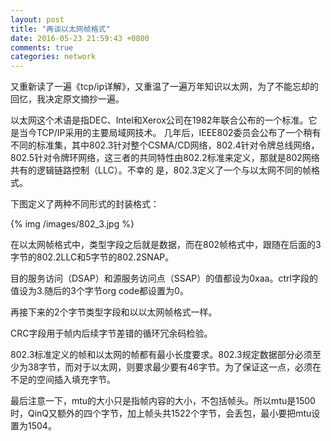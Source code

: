 ```yaml
---
layout: post
title: "再谈以太网帧格式"
date: 2016-05-23 21:59:43 +0800
comments: true
categories: network
---
```


又重新读了一遍《tcp/ip详解》，又重温了一遍万年知识以太网，为了不能忘却的回忆，我决定原文摘抄一遍。

以太网这个术语是指DEC、Intel和Xerox公司在1982年联合公布的一个标准。它是当今TCP/IP采用的主要局域网技术。
几年后，IEEE802委员会公布了一个稍有不同的标准集，其中802.3针对整个CSMA/CD网络，802.4针对令牌总线网络，
802.5针对令牌环网络，这三者的共同特性由802.2标准来定义，那就是802网络共有的逻辑链路控制（LLC）。不幸的
是，802.3定义了一个与以太网不同的帧格式。

下图定义了两种不同形式的封装格式：

{% img /images/802_3.jpg %}

在以太网帧格式中，类型字段之后就是数据，而在802帧格式中，跟随在后面的3字节的802.2LLC和5字节的802.2SNAP。

目的服务访问（DSAP）和源服务访问点（SSAP）的值都设为0xaa。ctrl字段的值设为3.随后的3个字节org code都设置为0。

再接下来的2个字节类型字段和以以太网帧格式一样。

CRC字段用于帧内后续字节差错的循环冗余码检验。

802.3标准定义的帧和以太网的帧都有最小长度要求。802.3规定数据部分必须至少为38字节，而对于以太网，则要求最少要有46字节。为了保证这一点，必须在不足的空间插入填充字节。


最后注意一下，mtu的大小只是指帧内容的大小，不包括帧头。所以mtu是1500时，QinQ又额外的四个字节，加上帧头共1522个字节，会丢包，最小要把mtu设置为1504。
